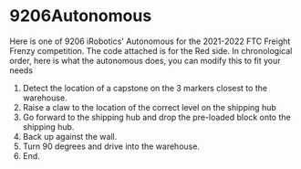 # 9206Autonomous
Here is one of 9206 iRobotics' Autonomous for the 2021-2022 FTC Freight Frenzy competition.
The code attached is for the Red side. 
In chronological order, here is what the autonomous does, you can modify this to fit your needs
1. Detect the location of a capstone on the 3 markers closest to the warehouse.
2. Raise a claw to the location of the correct level on the shipping hub
3. Go forward to the shipping hub and drop the pre-loaded block onto the shipping hub.
4. Back up against the wall.
5. Turn 90 degrees and drive into the warehouse.
6. End.

